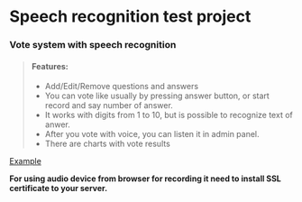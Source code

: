 Speech recognition test project
=========================
### Vote system with speech recognition

> #### Features:
>
>- Add/Edit/Remove questions and answers
>- You can vote like usually by pressing answer button, or start record and say number of answer.
>- It works with digits from 1 to 10, but is possible to recognize text of anwer.
>- After you vote with voice, you can listen it in admin panel.
>- There are charts with vote results

[Example](https://fingram23.ru)

**For using audio device from browser for recording it need to install SSL certificate to your server.**
